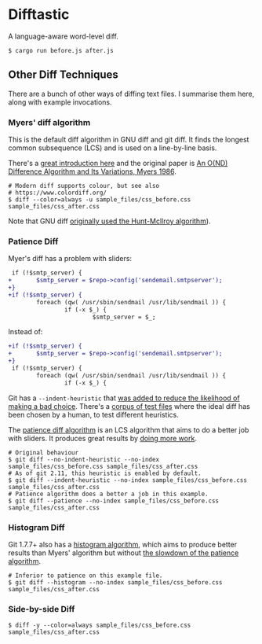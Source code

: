 # Difftastic

A language-aware word-level diff.

```
$ cargo run before.js after.js
```

## Other Diff Techniques

There are a bunch of other ways of diffing text files. I summarise
them here, along with example invocations.

### Myers' diff algorithm

This is the default diff algorithm in GNU diff and git diff. It finds
the longest common subsequence (LCS) and is used on a line-by-line basis.

There's a
[great introduction
here](https://blog.jcoglan.com/2017/02/12/the-myers-diff-algorithm-part-1/)
and the original paper is [An O(ND) Difference Algorithm and Its
Variations, Myers
1986](http://citeseerx.ist.psu.edu/viewdoc/summary?doi=10.1.1.4.6927).

```
# Modern diff supports colour, but see also
# https://www.colordiff.org/
$ diff --color=always -u sample_files/css_before.css sample_files/css_after.css
```

Note that GNU diff [originally used the Hunt-McIlroy
algorithm](http://fabiensanglard.net/git_code_review/diff.php)).

### Patience Diff

Myer's diff has a problem with sliders:

```diff
 if (!$smtp_server) {
+       $smtp_server = $repo->config('sendemail.smtpserver');
+}
+if (!$smtp_server) {
        foreach (qw( /usr/sbin/sendmail /usr/lib/sendmail )) {
                if (-x $_) {
                        $smtp_server = $_;
```

Instead of:

```diff
+if (!$smtp_server) {
+       $smtp_server = $repo->config('sendemail.smtpserver');
+}
 if (!$smtp_server) {
        foreach (qw( /usr/sbin/sendmail /usr/lib/sendmail )) {
                if (-x $_) {
```

Git has a `--indent-heuristic` that [was added to reduce the
likelihood of making a bad
choice](https://github.com/git/git/commit/433860f3d0beb0c6f205290bd16cda413148f098). There's
a [corpus of test files](https://github.com/mhagger/diff-slider-tools)
where the ideal diff has been chosen by a human, to test different
heuristics.

The [patience diff
algorithm](https://bramcohen.livejournal.com/73318.html) is an LCS
algorithm that aims to do a better job with sliders. It produces great
results by [doing more 
work](https://stackoverflow.com/questions/40133534/is-gits-implementation-of-the-patience-diff-algorithm-correct/40159510#40159510).

```
# Original behaviour
$ git diff --no-indent-heuristic --no-index sample_files/css_before.css sample_files/css_after.css
# As of git 2.11, this heuristic is enabled by default.
$ git diff --indent-heuristic --no-index sample_files/css_before.css sample_files/css_after.css
# Patience algorithm does a better a job in this example.
$ git diff --patience --no-index sample_files/css_before.css sample_files/css_after.css
```

### Histogram Diff

Git 1.7.7+ also has a [histogram
algorithm](https://stackoverflow.com/a/32367597/509706), which aims to
produce better results than Myers' algorithm but without [the slowdown
of the patience algorithm](https://github.com/git/git/commit/85551232b56e763ecfcc7222e0858bac4e962c80).

```
# Inferior to patience on this example file.
$ git diff --histogram --no-index sample_files/css_before.css sample_files/css_after.css
```

### Side-by-side Diff

```
$ diff -y --color=always sample_files/css_before.css sample_files/css_after.css
```
